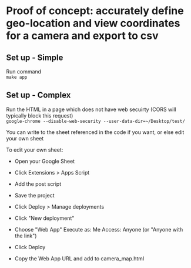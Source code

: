 # Proof of concept: accurately define geo-location and view coordinates for a camera and export to csv

## Set up - Simple
Run command \
`make app`

## Set up - Complex
Run the HTML in a page which does not have web secuirty (CORS will typically block this request)\
`google-chrome --disable-web-security --user-data-dir=~/Desktop/test/`

You can write to the sheet referenced in the code if you want, or else edit your own sheet

To edit your own sheet:
- Open your Google Sheet
- Click Extensions > Apps Script
- Add the post script
- Save the project
- Click Deploy > Manage deployments
- Click "New deployment"
- Choose "Web App"
Execute as: Me
Access: Anyone (or "Anyone with the link")

- Click Deploy
- Copy the Web App URL and add to camera_map.html
